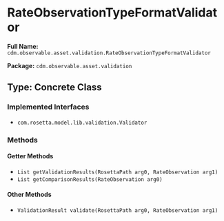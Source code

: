 # RateObservationTypeFormatValidator

**Full Name:** `cdm.observable.asset.validation.RateObservationTypeFormatValidator`

**Package:** `cdm.observable.asset.validation`

## Type: Concrete Class

### Implemented Interfaces

- `com.rosetta.model.lib.validation.Validator`

### Methods

#### Getter Methods

- `List getValidationResults(RosettaPath arg0, RateObservation arg1)`
- `List getComparisonResults(RateObservation arg0)`

#### Other Methods

- `ValidationResult validate(RosettaPath arg0, RateObservation arg1)`

